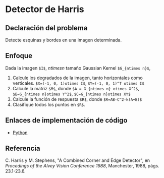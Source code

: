 # Detector de Harris

## Declaración del problema

Detecte esquinas y bordes en una imagen determinada.

## Enfoque

Dada la imagen `$I$`, $ntimes n$ tamaño Gaussian Kernel `$G_{ntimes n}$`,

1. Calcule los degradados de la imagen, tanto horizontales como verticales. `$X=(-1, 0, 1)otimes I$`, `$Y=(-1, 0, 1)^T otimes I$`
2. Calcule la matriz `$M$`, donde `$A = G_{ntimes n} otimes X^2$`, `$B=G_{ntimes n}otimes Y^2$`, `$C=G_{ntimes n}otimes XY$`
3. Calcule la función de respuesta `$R$`, donde `$R=AB-C^2-k(A+B)$`
4. Clasifique todos los puntos en `$R$`.

## Enlaces de implementación de código

- [Python](https://github.com/CloudArmor/PyAlgorithms/blob/master/digital_image_processing/feature_detectors/harris.py)

## Referencia

C. Harris y M. Stephens, "A Combined Corner and Edge Detector", en *Procedings of the Alvey Vision Conference 1988*, Manchester, 1988, págs. 23.1-23.6.
